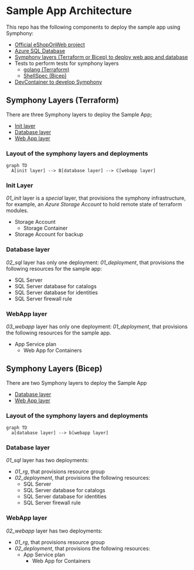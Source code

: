 # Sample App Architecture

This repo has the following components to deploy the sample app using Symphony:

- [Official eShopOnWeb project](https://github.com/dotnet-architecture/eShopOnWeb)
- [Azure SQL Database](https://azure.microsoft.com/en-us/products/azure-sql/database)
- [Symphony layers (Terraform or Bicep) to deploy web app and database](./IAC/)
- Tests to perform tests for symphony layers
  - [golang (Terraform)](./IAC/Terraform/test)
  - [ShellSpec (Bicep)](./IAC/Bicep/test)
- [DevContainer to develop Symphony](./DEVELOPER_EXPERIENCE.md)

## Symphony Layers (Terraform)

There are three Symphony layers to deploy the Sample App;

- [Init layer](./IAC/Terraform/terraform/01_init)
- [Database layer](./IAC/Terraform/terraform/02_sql)
- [Web App layer](./IAC/Terraform/terraform/03_webapp)

### Layout of the symphony layers and deployments

```mermaid
graph TD
  A[init layer] --> B[database layer] --> C[webapp layer]
```

### Init Layer

_01_init_ layer is a _special_ layer, that provisions the symphony infrastructure, for example, an _Azure Storage Account_ to hold remote state of terraform modules.

- Storage Account
  - Storage Container
- Storage Account for backup

### Database layer

_02_sql_ layer has only one deployment: _01_deployment_, that provisions the following resources for the sample app:

- SQL Server
- SQL Server database for catalogs
- SQL Server database for identities
- SQL Server firewall rule

### WebApp layer

_03_webapp_ layer has only one deployment: _01_deployment_, that provisions the following resources for the sample app.

- App Service plan
  - Web App for Containers

## Symphony Layers (Bicep)

There are two Symphony layers to deploy the Sample App

- [Database layer](./IAC/Bicep/bicep/01_sql)
- [Web App layer](./IAC/Bicep/bicep/02_webapp)

### Layout of the symphony layers and deployments

```mermaid
graph TD
  a[database layer] --> b[webapp layer]
```

### Database layer

_01_sql_ layer has two deployments:

- _01_rg_, that provisions resource group
- _02_deployment_, that provisions the following resources:
  - SQL Server
  - SQL Server database for catalogs
  - SQL Server database for identities
  - SQL Server firewall rule

### WebApp layer

_02_webapp_ layer has two deployments:

- _01_rg_, that provisions resource group
- _02_deployment_, that provisions the following resources:
  - App Service plan
    - Web App for Containers
